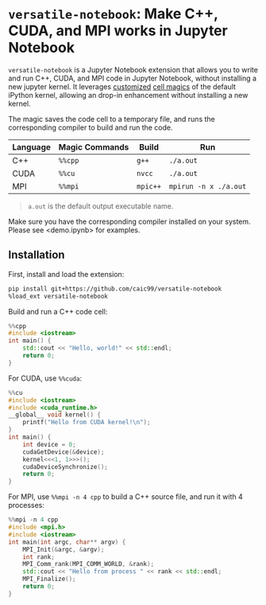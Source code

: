 # `versatile-notebook`: Make C++, CUDA, and MPI works in Jupyter Notebook

`versatile-notebook` is a Jupyter Notebook extension that allows you to write and run C++, CUDA, and MPI code in Jupyter Notebook, without installing a new jupyter kernel.
It leverages [customized](https://ipython.readthedocs.io/en/stable/config/custommagics.html) [cell magics](https://ipython.readthedocs.io/en/stable/interactive/magics.html) of the default iPython kernel, allowing an drop-in enhancement without installing a new kernel.

The magic saves the code cell to a temporary file, and runs the corresponding compiler to build and run the code.

| Language | Magic Commands | Build | Run |
| --- | --- | --- | --- |
| C++ | `%%cpp` | `g++` | `./a.out` |
| CUDA | `%%cu` | `nvcc` | `./a.out` |
| MPI | `%%mpi` | `mpic++` | `mpirun -n x ./a.out` |

> `a.out` is the default output executable name.

Make sure you have the corresponding compiler installed on your system.
Please see <demo.ipynb> for examples.

## Installation

First, install and load the extension:
```bash
pip install git+https://github.com/caic99/versatile-notebook
%load_ext versatile-notebook
```

Build and run a C++ code cell:
```cpp
%%cpp
#include <iostream>
int main() {
	std::cout << "Hello, world!" << std::endl;
	return 0;
}
```

For CUDA, use `%%cuda`:
```cpp
%%cu
#include <iostream>
#include <cuda_runtime.h>
__global__ void kernel() {
    printf("Hello from CUDA kernel!\n");
}
int main() {
    int device = 0;
    cudaGetDevice(&device);
    kernel<<<1, 1>>>();
    cudaDeviceSynchronize();
    return 0;
}
```

For MPI, use `%%mpi -n 4 cpp` to build a C++ source file, and run it with 4 processes:
```cpp
%%mpi -n 4 cpp
#include <mpi.h>
#include <iostream>
int main(int argc, char** argv) {
    MPI_Init(&argc, &argv);
    int rank;
    MPI_Comm_rank(MPI_COMM_WORLD, &rank);
    std::cout << "Hello from process " << rank << std::endl;
    MPI_Finalize();
    return 0;
}
```
